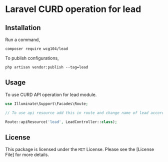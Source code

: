 
Laravel CURD operation for lead
======



Installation
-----

Run a command,

```
composer require wcg104/lead
```
To publish configurations,

```
php artisan vendor:publish --tag=lead
```


Usage
-----
To use CURD API operation for lead module.

```php
use Illuminate\Support\Facades\Route;

// To use api resource add this in route and change name of lead according to your requirement

Route::apiResource('lead', LeadController::class);
```
License
-----
This package is licensed under the `MIT` License. Please see the [License File] for more details.
